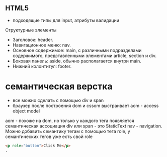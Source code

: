 ## HTML5

- подходящие типы для input, атрибуты валидации

Структурные элементы

- Заголовок: header.
- Навигационное меню: nav.
- Основное содержимое: main, с различными подразделами содержимого, представленными элементами article, section и div.
- Боковая панель: aside, обычно располагается внутри main.
- Нижний колонтитул: footer.

# семантическая верстка

- все можно сделать с помощью div и span
- браузер после построения dom и cssom выстраивает aom - access object model

aom - похоже на dom, но только у каждого тега появляется семантическая ассоциация div или span - это StaticText nav - navigation. Можно добавить семантику тегам с помощью тега role, у семантических тегов уже есть свой role

```html
<p role="button">Click Me</p>
.
```
